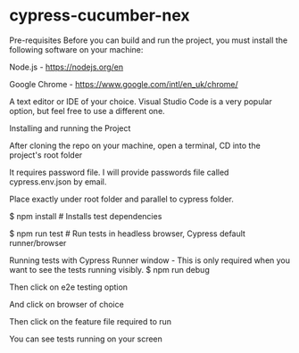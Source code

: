 # cypress-cucumber-nex

Pre-requisites
Before you can build and run the project, you must install the following software on your machine:

Node.js - https://nodejs.org/en

Google Chrome - https://www.google.com/intl/en_uk/chrome/

A text editor or IDE of your choice. Visual Studio Code is a very popular option, but feel free to use a different one.

Installing and running the Project

After cloning the repo on your machine, open a terminal, CD into the project's root folder 

It requires password file. I will provide passwords file called cypress.env.json by email.

Place exactly under root folder and parallel to cypress folder.


$ npm install # Installs test dependencies

$ npm run test # Run tests in headless browser, Cypress default runner/browser

Running tests with Cypress Runner window - This is only required when you want to see the tests running visibly.
$ npm run debug

Then click on e2e testing option

And click on browser of choice

Then click on the feature file required to run

You can see tests running on your screen

